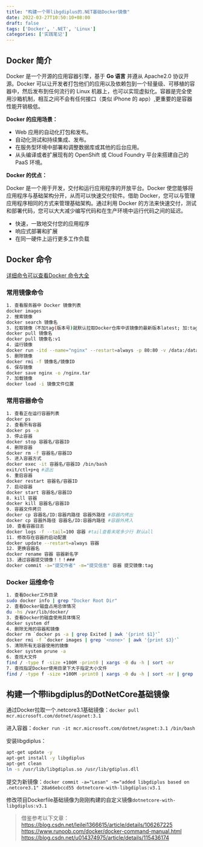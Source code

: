 ```yaml
---
title: "构建一个带libgdiplus的.NET基础Docker镜像"
date: 2022-03-27T10:50:10+08:00
draft: false
tags: ['Docker', '.NET', 'Linux']
categories: ['实践笔记']
---
```


## Docker 简介

Docker 是一个开源的应用容器引擎，基于 **Go 语言** 并遵从 Apache2.0 协议开源。Docker 可以让开发者打包他们的应用以及依赖包到一个轻量级、可移植的容器中，然后发布到任何流行的 Linux 机器上，也可以实现虚拟化。容器是完全使用沙箱机制，相互之间不会有任何接口（类似 iPhone 的 app）,更重要的是容器性能开销极低。

**Docker 的应用场景：**

- Web 应用的自动化打包和发布。
- 自动化测试和持续集成、发布。
- 在服务型环境中部署和调整数据库或其他的后台应用。
- 从头编译或者扩展现有的 OpenShift 或 Cloud Foundry 平台来搭建自己的 PaaS 环境。

**Docker 的优点：**

Docker 是一个用于开发，交付和运行应用程序的开放平台。Docker 使您能够将应用程序与基础架构分开，从而可以快速交付软件。借助 Docker，您可以与管理应用程序相同的方式来管理基础架构。通过利用 Docker 的方法来快速交付，测试和部署代码，您可以大大减少编写代码和在生产环境中运行代码之间的延迟。

- 快速，一致地交付您的应用程序
- 响应式部署和扩展
- 在同一硬件上运行更多工作负载

## Docker 命令

[详细命令可以查看Docker 命令大全](https://www.runoob.com/docker/docker-command-manual.html)

### 常用镜像命令

```bash
1. 查看服务器中 Docker 镜像列表
docker images
2. 搜索镜像
docker search 镜像名
3. 拉取镜像（不加tag(版本号)就默认拉取Docker仓库中该镜像的最新版本latest; 加:tag则是拉取指定版本）
docker pull 镜像名
docker pull 镜像名:v1
4. 运行镜像
docker run -itd --name="nginx" --restart=always -p 80:80 -v /data:/data nginx:latest
5. 删除镜像
docker rmi -f 镜像名/镜像ID
6. 保存镜像
docker save nginx -o /nginx.tar
7. 加载镜像
docker load -i 镜像文件位置
```

### 常用容器命令

```bash
1. 查看正在运行容器列表
docker ps
2. 查看所有容器
docker ps -a
3. 停止容器
docker stop 容器名/容器ID
4. 删除容器
docker rm -f 容器名/容器ID
5. 进入容器方式
docker exec -it 容器名/容器ID /bin/bash
exit/ctl+p+q #退出
6. 重启容器
docker restart 容器名/容器ID
7. 启动容器
docker start 容器名/容器ID
8. kill 容器
docker kill 容器名/容器ID
9. 容器文件拷贝
docker cp 容器名/ID:容器内路径 容器外路径 #容器内拷出
docker cp 容器外路径 容器名/ID:容器内路径 #容器外拷入
10. 查看容器日志
docker logs -f --tail=100 容器 #tail查看末尾多少行 默认all
11. 修改存在容器的启动配置
docker update --restart=always 容器
12. 更换容器名
docker rename 容器 容器新名字
13. 通过容器提交镜像！！！###
docker commit -a="提交作者" -m="提交信息" 容器 提交镜像:tag
```

### Docker 运维命令

```bash
1. 查看Docker工作目录
sudo docker info | grep "Docker Root Dir"
2. 查看Docker磁盘占用总体情况
du -hs /var/lib/docker/
3. 查看Docker的磁盘使用具体情况
docker system df
4. 删除无用的容器和镜像
docker rm `docker ps -a | grep Exited | awk '{print $1}'`
docker rmi -f `docker images | grep '<none>' | awk '{print $3}'`
5. 清除所有无容器使用的镜像
docker system prune -a
6. 查找大文件
find / -type f -size +100M -print0 | xargs -0 du -h | sort -nr
7. 查找指定Docker使用目录下大于指定大小文件
find / -type f -size +100M -print0 | xargs -0 du -h | sort -nr | grep '/var/lib/docker/overlap2/*'
```

## 构建一个带libgdiplus的DotNetCore基础镜像

通过Docker拉取一个.netcore3.1基础镜像：`docker pull mcr.microsoft.com/dotnet/aspnet:3.1`

进入容器：`docker run -it mcr.microsoft.com/dotnet/aspnet:3.1 /bin/bash `

安装libgdiplus：

```bash
apt-get update -y
apt-get install -y libgdiplus
apt-get clean
ln -s /usr/lib/libgdiplus.so /usr/lib/gdiplus.dll
```

提交为新镜像：`docker commit -a="Lesan" -m="added libgdiplus based on .netcore3.1" 28a66ebccd55 dotnetcore-with-libgdiplus:v3.1`

修改项目Dockerfile基础镜像为刚刚构建的自定义镜像`dotnetcore-with-libgdiplus:v3.1`

> 借鉴参考以下文章：
> https://blog.csdn.net/leilei1366615/article/details/106267225
> https://www.runoob.com/docker/docker-command-manual.html
> https://blog.csdn.net/u014374975/article/details/115436174

